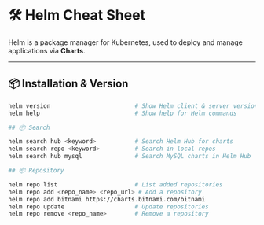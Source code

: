 # 🛠️ Helm Cheat Sheet

Helm is a package manager for Kubernetes, used to deploy and manage applications via **Charts**.

---

## 📦 Installation & Version
```bash
helm version                        # Show Helm client & server version
helm help                           # Show help for Helm commands

## 📦 Search

helm search hub <keyword>           # Search Helm Hub for charts
helm search repo <keyword>          # Search in local repos
helm search hub mysql               # Search MySQL charts in Helm Hub

## 📦 Repository 

helm repo list                      # List added repositories
helm repo add <repo_name> <repo_url> # Add a repository
helm repo add bitnami https://charts.bitnami.com/bitnami
helm repo update                    # Update repositories
helm repo remove <repo_name>        # Remove a repository
